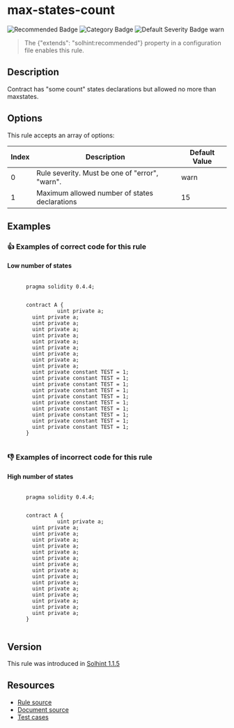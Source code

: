 <!---
This is a dynamically generated file. Do not edit manually.
date:        Sat, 24 Aug 2019 01:45:04 GMT
author:      "Peter Chung <touhonoob@gmail.com>"
--->

# max-states-count
![Recommended Badge](https://img.shields.io/badge/-Recommended-brightgreen)
![Category Badge](https://img.shields.io/badge/-Best%20Practise%20Rules-informational)
![Default Severity Badge warn](https://img.shields.io/badge/Default%20Severity-warn-yellow)
> The {"extends": "solhint:recommended"} property in a configuration file enables this rule.


## Description
Contract has "some count" states declarations but allowed no more than maxstates.

## Options
This rule accepts an array of options:

| Index | Description                                    | Default Value |
| ----- | ---------------------------------------------- | ------------- |
| 0     | Rule severity. Must be one of "error", "warn". | warn          |
| 1     | Maximum allowed number of states declarations  | 15            |


## Examples
### 👍 Examples of **correct** code for this rule

#### Low number of states

```solidity

      pragma solidity 0.4.4;
        
        
      contract A {
                uint private a;
        uint private a;
        uint private a;
        uint private a;
        uint private a;
        uint private a;
        uint private a;
        uint private a;
        uint private a;
        uint private a;
        uint private constant TEST = 1;
        uint private constant TEST = 1;
        uint private constant TEST = 1;
        uint private constant TEST = 1;
        uint private constant TEST = 1;
        uint private constant TEST = 1;
        uint private constant TEST = 1;
        uint private constant TEST = 1;
        uint private constant TEST = 1;
        uint private constant TEST = 1;
      }
    
```

### 👎 Examples of **incorrect** code for this rule

#### High number of states

```solidity

      pragma solidity 0.4.4;
        
        
      contract A {
                uint private a;
        uint private a;
        uint private a;
        uint private a;
        uint private a;
        uint private a;
        uint private a;
        uint private a;
        uint private a;
        uint private a;
        uint private a;
        uint private a;
        uint private a;
        uint private a;
        uint private a;
        uint private a;
      }
    
```

## Version
This rule was introduced in [Solhint 1.1.5](https://github.com/protofire/solhint/tree/v1.1.5)

## Resources
- [Rule source](https://github.com/protofire/solhint/tree/master/lib/rules/best-practises/max-states-count.js)
- [Document source](https://github.com/protofire/solhint/tree/master/docs/rules/best-practises/max-states-count.md)
- [Test cases](https://github.com/protofire/solhint/tree/master/test/rules/best-practises/max-states-count.js)
